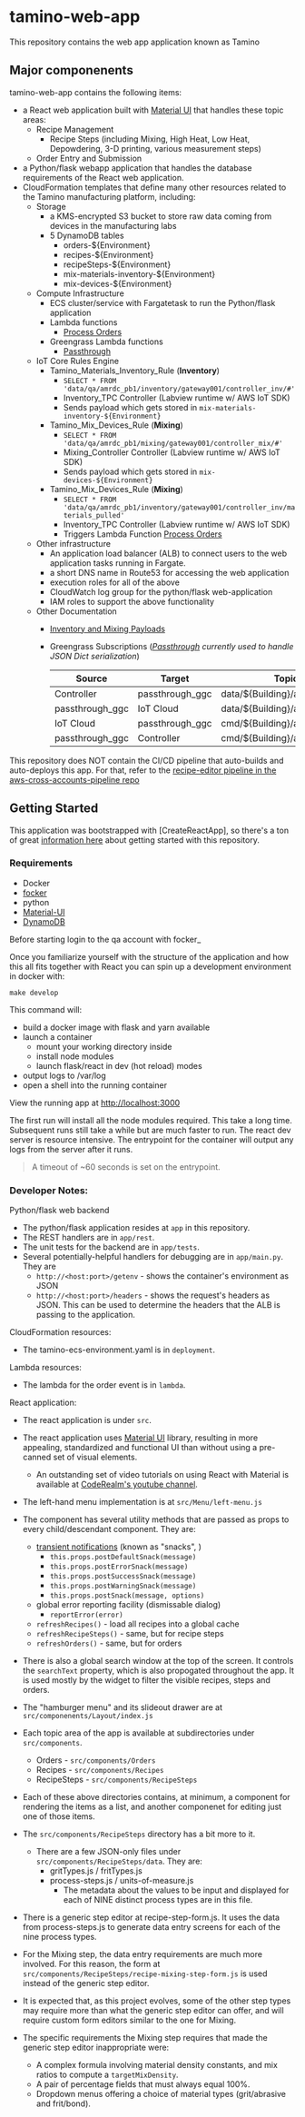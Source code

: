 # tamino-web-app

This repository contains the web app application known as Tamino

## Major componenents

tamino-web-app contains the following items:
  * a React web application built with [Material UI](https://material-ui.com) that handles these topic areas:
    * Recipe Management 
      * Recipe Steps (including Mixing, High Heat, Low Heat, Depowdering, 3-D printing, various measurement steps)
    * Order Entry and Submission
  * a Python/flask webapp application that handles the database requirements of the React web application.
  * CloudFormation templates that define many other resources related to the Tamino manufacturing platform, including:
    *  Storage  
       * a KMS-encrypted S3 bucket to store raw data coming from devices in the manufacturing labs
       * 5 DynamoDB tables
          - orders-${Environment}
          - recipes-${Environment}
          - recipeSteps-${Environment}
          - mix-materials-inventory-${Environment}
          - mix-devices-${Environment}
    * Compute Infrastructure
      * ECS cluster/service with Fargatetask to run the Python/flask application
      * Lambda functions
        - [Process Orders](./lambda/orders.py)
      * Greengrass Lambda functions
        - [Passthrough](lambda/orders-ggc.py)
    * IoT Core Rules Engine
      - Tamino_Materials_Inventory_Rule (**Inventory**)
        - `SELECT * FROM 'data/qa/amrdc_pb1/inventory/gateway001/controller_inv/#'`
        - Inventory_TPC Controller (Labview runtime w/ AWS IoT SDK)
        - Sends payload which gets stored in `mix-materials-inventory-${Environment}`
      - Tamino_Mix_Devices_Rule (**Mixing**)
        - `SELECT * FROM 'data/qa/amrdc_pb1/mixing/gateway001/controller_mix/#'`
        - Mixing_Controller Controller (Labview runtime w/ AWS IoT SDK)
        - Sends payload which gets stored in `mix-devices-${Environment}`
      - Tamino_Mix_Devices_Rule (**Mixing**)
        - `SELECT * FROM 'data/qa/amrdc_pb1/inventory/gateway001/controller_inv/materials_pulled'`
        - Inventory_TPC Controller (Labview runtime w/ AWS IoT SDK)
        - Triggers Lambda Function [Process Orders](./lambda/orders.py)
    * Other infrastructure
      * An application load balancer (ALB) to connect users to the web application tasks running in Fargate.
      * a short DNS name in Route53 for accessing the web application 
      * execution roles for all of the above
      * CloudWatch log group for the python/flask web-application
      * IAM roles to support the above functionality
    * Other Documentation
      * [Inventory and Mixing Payloads](./docs/documented_payloads.md)
      * Greengrass Subscriptions (*[Passthrough](lambda/orders-ggc.py) currently used to handle JSON Dict serialization*) 

          | Source | Target | Topic |
          |---|---|---|
          | Controller | passthrough_ggc | data/${Building}/amrdc_pb1/# |
          | passthrough_ggc | IoT Cloud | data/${Building}/amrdc_pb1/# |
          | IoT Cloud | passthrough_ggc | cmd/${Building}/amrdc_pb1/# |
          | passthrough_ggc | Controller | cmd/${Building}/amrdc_pb1/# |

This repository does NOT contain the CI/CD pipeline that auto-builds and auto-deploys this app.  For that, refer to the  [recipe-editor pipeline in the aws-cross-accounts-pipeline repo](https://github.mmm.com/CRL/aws-cross-account-pipelines/blob/master/templates/recipe-editor/pipeline.yaml#L184)


## Getting Started

This application was bootstrapped with [CreateReactApp], so there's a ton of great [information here](docs/CREATE_REACT_APP.md) about getting started with this repository.

### Requirements

 - Docker
 - [focker](https://github.mmm.com/blackbird/docker-aws-azure-login)
 - python
 - [Material-UI](https://material-ui.com)
 - [DynamoDB](https://docs.aws.amazon.com/amazondynamodb/latest/developerguide/GettingStarted.html)

Before starting login to the qa account with focker_

Once you familiarize yourself with the structure of the application and how this all fits together with React you can spin up a development environment in docker with:

```
make develop
```

This command will:

 - build a docker image with flask and yarn available
 - launch a container
   - mount your working directory inside
   - install node modules
   - launch flask/react in dev (hot reload) modes
 - output logs to /var/log
 - open a shell into the running container

View the running app at [http://localhost:3000](http://localhost:3000)

The first run will install all the node modules required. This take a long time. Subsequent runs still take a while but are much faster to run. The react dev server is resource intensive. The entrypoint for the container will output any logs from the server after it runs. 

> A timeout of ~60 seconds is set on the entrypoint.

### Developer Notes: 

Python/flask web backend
 * The python/flask application resides at `app` in this repository.
 * The REST handlers are in `app/rest`.
 * The unit tests for the backend are in `app/tests`.
 * Several potentially-helpful handlers for debugging are in `app/main.py`.  They are
   * `http://<host:port>/getenv` - shows the container's environment as JSON
   * `http://<host:port>/headers` - shows the request's headers as JSON.  This can be used to determine the headers that the ALB is passing to the application.

CloudFormation resources:
  * The tamino-ecs-environment.yaml is in `deployment`.

Lambda resources:
  * The lambda for the order event is in `lambda`.

React application:
  * The react application is under `src`. 
  * The react application uses [Material UI](https://material-ui.com) library, resulting in more appealing, standardized and functional UI than without using a pre-canned set of visual elements.
    * An outstanding set of video tutorials on using React with Material is available at [CodeRealm's youtube channel](https://www.youtube.com/channel/UCUDLFXXKG6zSA1d746rbzLQ}).
  *  The left-hand menu implementation is at `src/Menu/left-menu.js`
  * The <App> component has several utility methods that are passed as props to every child/descendant component. They are:
    * [transient notifications]( https://iamhosseindhv.com/notistack#material-props) (known as "snacks", )
      * `this.props.postDefaultSnack(message)`
      * `this.props.postErrorSnack(message)`
      * `this.props.postSuccessSnack(message)`
      * `this.props.postWarningSnack(message)`
      * `this.props.postSnack(message, options)`
    * global error reporting facility (dismissable dialog)
      * `reportError(error)`
    * `refreshRecipes()` - load all recipes into a global cache
    * `refreshRecipeSteps()` - same, but for recipe steps
    * `refreshOrders()` - same, but for orders
  * There is also a global search window at the top of the screen. It controls the `searchText` property,
    which is also propogated throughout the app.  It is used mostly by the <LeftMenu> widget to filter the
    visible recipes, steps and orders.
  *  The "hamburger menu" and its slideout drawer are at `src/componenents/Layout/index.js`
  * Each topic area of the app is available at subdirectories under `src/components`.  
    * Orders -  `src/components/Orders`
    * Recipes -  `src/components/Recipes`
    * RecipeSteps -  `src/components/RecipeSteps`
  * Each of these above directories contains, at minimum, a component for rendering the items as a list, and another componenet for editing just one of those items.
  * The `src/components/RecipeSteps` directory has a bit more to it.  
    * There are a few JSON-only files under   `src/components/RecipeSteps/data`.  They are:
      * gritTypes.js / fritTypes.js
      * process-steps.js / units-of-measure.js
        * The metadata about the values to be input and displayed for each of NINE distinct process types are in this file.

  * There is a generic step editor at recipe-step-form.js.  It uses the data from process-steps.js to generate data entry screens for each of the nine process types.  
  * For the Mixing step, the data entry requirements are much more involved.  For this reason, the form at `src/components/RecipeSteps/recipe-mixing-step-form.js` is used instead of the generic step editor.  
  * It is expected that, as this project evolves, some of the other step types may require more than what the generic step editor can offer, and will require custom form editors similar to the one for Mixing.
  * The specific requirements the Mixing step requires that made the generic step editor inappropriate were:
    * A complex formula involving material density constants, and mix ratios to compute a `targetMixDensity`.
    * A pair of percentage fields that must always equal 100%.
    *  Dropdown menus offering a choice of material types (grit/abrasive and frit/bond).


